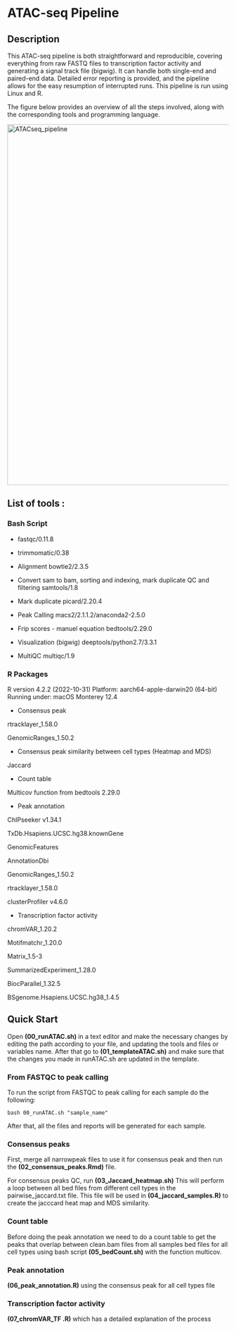 # ATAC-seq Pipeline

## Description 

This ATAC-seq pipeline is both straightforward and reproducible, covering everything from raw FASTQ files to transcription factor activity and generating a signal track file (bigwig). It can handle both single-end and paired-end data. Detailed error reporting is provided, and the pipeline allows for the easy resumption of interrupted runs. This pipeline is run using Linux and R.

The figure below provides an overview of all the steps involved, along with the corresponding tools and programming language.

<img width="819" alt="ATACseq_pipeline" src="https://user-images.githubusercontent.com/114663482/232249040-fdc83234-737b-4942-8b00-508094ca3c0c.png">

## List of tools : 

### Bash Script

* fastqc/0.11.8
* trimmomatic/0.38

* Alignment 
bowtie2/2.3.5

* Convert sam to bam, sorting and indexing, mark duplicate QC and filtering 
samtools/1.8

* Mark duplicate 
picard/2.20.4

* Peak Calling
macs2/2.1.1.2/anaconda2-2.5.0

* Frip scores - manuel equation
bedtools/2.29.0

* Visualization (bigwig)
 deeptools/python2.7/3.3.1

* MultiQC
multiqc/1.9


### R Packages
R version 4.2.2 (2022-10-31)
Platform: aarch64-apple-darwin20 (64-bit)
Running under: macOS Monterey 12.4

* Consensus peak 
 
rtracklayer_1.58.0 

GenomicRanges_1.50.2  

* Consensus peak similarity between cell types (Heatmap and MDS)

Jaccard

* Count table 

Multicov function from bedtools 2.29.0

* Peak annotation 

ChIPseeker v1.34.1

TxDb.Hsapiens.UCSC.hg38.knownGene

GenomicFeatures

AnnotationDbi

GenomicRanges_1.50.2 

rtracklayer_1.58.0 

clusterProfiler v4.6.0

* Transcription factor activity 

chromVAR_1.20.2 

Motifmatchr_1.20.0

Matrix_1.5-3

SummarizedExperiment_1.28.0

BiocParallel_1.32.5

BSgenome.Hsapiens.UCSC.hg38_1.4.5 

## Quick Start

Open **(00_runATAC.sh)** in a text editor and make the necessary changes by editing the path according to your file, and updating the tools and files or variables name. After that go to **(01_templateATAC.sh)** and make sure that the changes you made in runATAC.sh are updated in the template. 

### From FASTQC to peak calling

To run the script from FASTQC to peak calling for each sample do the following:
```
bash 00_runATAC.sh "sample_name"
```
After that, all the files and reports will be generated for each sample.

 
### Consensus peaks
First, merge all narrowpeak files to use it for consensus peak and then run the **(02_consensus_peaks.Rmd)** file.

For consensus peaks QC, run **(03_Jaccard_heatmap.sh)** This will perform a loop between all bed files from different cell types in the pairwise_jaccard.txt file. This file will be used in **(04_jaccard_samples.R)** to create the jacccard heat map and MDS similarity.

### Count table
Before doing the peak annotation we need to do a count table to get the peaks that overlap between clean.bam files from all samples bed files for all cell types using bash script **(05_bedCount.sh)** with the function multicov. 


### Peak annotation 

**(06_peak_annotation.R)** using the consensus peak for all cell types file

### Transcription factor activity

**(07_chromVAR_TF .R)** which has a detailed explanation of the process



